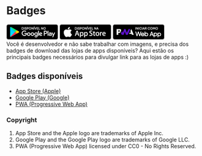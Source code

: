 # Badges
<div>
	<img src="https://raw.githubusercontent.com/whatysonneves/badges/master/png/badge-google-play.png" alt="Disponível no Google Play" width="135" height="40" /> <img src="https://raw.githubusercontent.com/whatysonneves/badges/master/png/badge-app-store.png" alt="Disponível na App Store" width="135" height="40" /> <img src="https://raw.githubusercontent.com/whatysonneves/badges/master/png/badge-progressive-web-app.png" alt="Iniciar como Web App" width="135" height="40" />
</div>
Você é desenvolvedor e não sabe trabalhar com imagens, e precisa dos badges de download das lojas de apps disponíveis?
Aqui estão os principais badges necessários para divulgar link para as lojas de apps :)

## Badges disponíveis
 - [App Store (Apple)](https://developer.apple.com/app-store/marketing/guidelines/ "App Store (Apple)")
 - [Google Play (Google)](https://play.google.com/intl/en_us/badges/ "Google Play (Google)")
 - [PWA (Progressive Web App)](https://github.com/webmaxru/progressive-web-apps-logo "PWA (Progressive Web App)")

### Copyright
1. App Store and the Apple logo are trademarks of Apple Inc.
2. Google Play and the Google Play logo are trademarks of Google LLC.
3. PWA (Progressive Web App) licensed under CC0 - No Rights Reserved.

